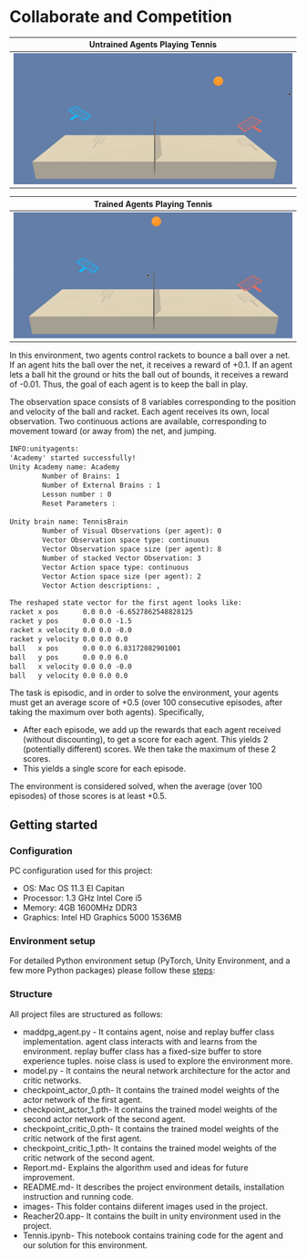 # Collaborate and Competition

| Untrained Agents Playing Tennis | 
| ------------------------------- | 
| ![Untrained Tennis](images/tennis_untrained.gif)| 

|   Trained Agents Playing Tennis | 
| ------------------------------- | 
| ![Trained Tennis](images/tennis_trained.gif) |


In this environment, two agents control rackets to bounce a ball over a net. If an agent hits the ball over the net, it receives a reward of +0.1. If an agent lets a ball hit the ground or hits the ball out of bounds, it receives a reward of -0.01. Thus, the goal of each agent is to keep the ball in play.

The observation space consists of 8 variables corresponding to the position and velocity of the ball and racket. Each agent receives its own, local observation. Two continuous actions are available, corresponding to movement toward (or away from) the net, and jumping.

```
INFO:unityagents:
'Academy' started successfully!
Unity Academy name: Academy
        Number of Brains: 1
        Number of External Brains : 1
        Lesson number : 0
        Reset Parameters :
		
Unity brain name: TennisBrain
        Number of Visual Observations (per agent): 0
        Vector Observation space type: continuous
        Vector Observation space size (per agent): 8
        Number of stacked Vector Observation: 3
        Vector Action space type: continuous
        Vector Action space size (per agent): 2
        Vector Action descriptions: ,
```
```
The reshaped state vector for the first agent looks like:
racket x pos      0.0 0.0 -6.6527862548828125
racket y pos      0.0 0.0 -1.5
racket x velocity 0.0 0.0 -0.0
racket y velocity 0.0 0.0 0.0
ball   x pos      0.0 0.0 6.83172082901001
ball   y pos      0.0 0.0 6.0
ball   x velocity 0.0 0.0 -0.0
ball   y velocity 0.0 0.0 0.0
```
The task is episodic, and in order to solve the environment, your agents must get an average score of +0.5 (over 100 consecutive episodes, after taking the maximum over both agents). Specifically,

* After each episode, we add up the rewards that each agent received (without discounting), to get a score for each agent. This yields 2 (potentially different) scores. We then take the maximum of these 2 scores.
* This yields a single score for each episode.

The environment is considered solved, when the average (over 100 episodes) of those scores is at least +0.5.

## Getting started
### Configuration
PC configuration used for this project:

* OS: Mac OS 11.3 El Capitan
* Processor: 1.3 GHz Intel Core i5
* Memory: 4GB 1600MHz DDR3
* Graphics: Intel HD Graphics 5000 1536MB

### Environment setup
For detailed Python environment setup (PyTorch, Unity Environment, and a few more Python packages) please follow these [steps](https://github.com/udacity/deep-reinforcement-learning#dependencies): 

### Structure
All project files are structured as follows:

* maddpg_agent.py - It contains agent, noise and replay buffer class implementation. agent class interacts with and learns from the environment. replay buffer class has a fixed-size buffer to store experience tuples. noise class is used to explore the environment more.
* model.py - It contains the neural network architecture for the actor and critic networks.
* checkpoint_actor_0.pth- It contains the trained model weights of the actor network of the first agent.
* checkpoint_actor_1.pth- It contains the trained model weights of the second actor network of the second agent.
* checkpoint_critic_0.pth- It contains the trained model weights of the critic network of the first agent.
* checkpoint_critic_1.pth- It contains the trained model weights of the critic network  of the second agent.
* Report.md- Explains the algorithm used and ideas for future improvement.
* README.md- It describes the project environment details, installation instruction and running code.
* images- This folder contains diiferent images used in the project.
* Reacher20.app- It contains the built in unity environment used in the project.
* Tennis.ipynb- This notebook contains training code for the agent and our solution for this environment.
